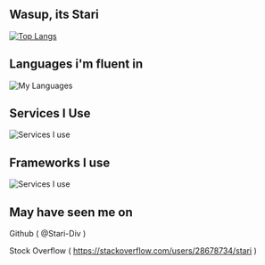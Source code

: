## Wasup, its Stari

[![Top Langs](https://github-readme-stats.vercel.app/api/top-langs/?username=Stari-Div)](https://github.com/anuraghazra/github-readme-stats)

## Languages i'm fluent in
![My Languages](https://skillicons.dev/icons?i=css,html,py,lua)
## Services I Use
![Services I use](https://skillicons.dev/icons?i=git)
## Frameworks I use
![Services I use](https://skillicons.dev/icons?i=bootstrap)
## May have seen me on
Github ( @Stari-Div )

Stock Overflow ( https://stackoverflow.com/users/28678734/stari )
